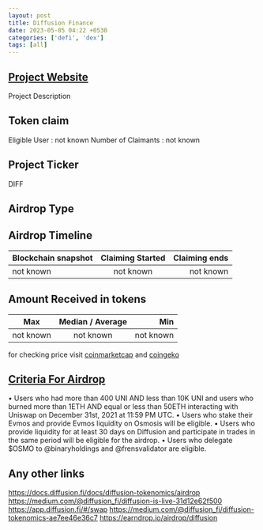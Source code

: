 ```yaml
---
layout: post
title: Diffusion Finance
date: 2023-05-05 04:22 +0530
categories: ['defi', 'dex']
tags: [all]
---
```





## [Project Website](https://diffusion.fi/)

 Project Description

## Token claim

Eligible User : not known
Number of Claimants : not known

## Project Ticker

DIFF

## Airdrop Type

## Airdrop Timeline

| Blockchain snapshot     | Claiming Started           | Claiming ends    |
| ----------------------- |:--------------------------:| ----------------:|
|       not known         |        not known           |   not known      |

## Amount Received in tokens

| Max        |    Median / Average  |       Min    |
| ---------- |:--------------------:| ------------:|
| not known  |     not known        |  not known   |

for checking price visit [coinmarketcap](https://coinmarketcap.com/currencies/) and [coingeko](https://www.coingecko.com/en/coins/)

## [Criteria For Airdrop](link)

• Users who had more than 400 UNI AND less than 10K UNI and users who burned more than 1ETH AND equal or less than 50ETH interacting with Uniswap on December 31st, 2021 at 11:59 PM UTC.
• Users who stake their Evmos and provide Evmos liquidity on Osmosis will be eligible.
• Users who provide liquidity for at least 30 days on Diffusion and participate in trades in the same period will be eligible for the airdrop.
• Users who delegate $OSMO to @binaryholdings and @frensvalidator are eligible.

## Any other links

<https://docs.diffusion.fi/docs/diffusion-tokenomics/airdrop>
<https://medium.com/@diffusion_fi/diffusion-is-live-31d12e62f500>
<https://app.diffusion.fi/#/swap>
<https://medium.com/@diffusion_fi/diffusion-tokenomics-ae7ee46e36c7>
<https://earndrop.io/airdrop/diffusion>
